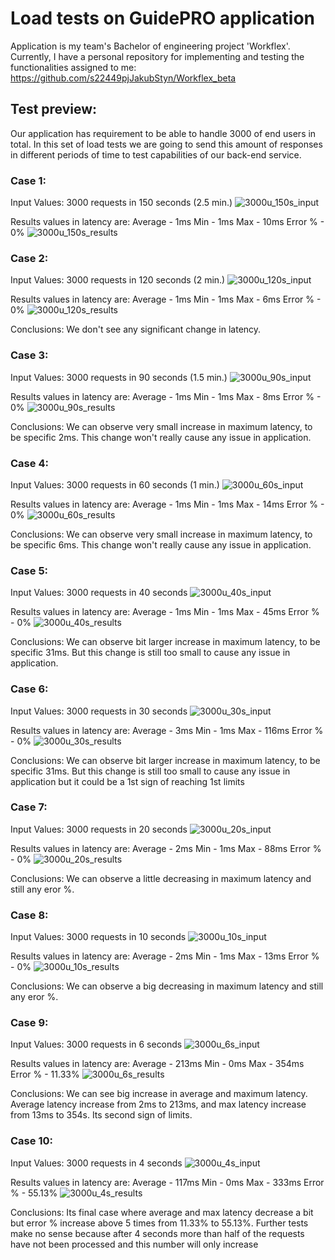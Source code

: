 # Load tests on GuidePRO application
Application is my team's Bachelor of engineering project 'Workflex'. Currently, I have a personal repository for implementing and testing the functionalities assigned to me: https://github.com/s22449pjJakubStyn/Workflex_beta

## Test preview:
Our application has requirement to be able to handle 3000 of end users in total. In this set of load tests we are going to send this amount of responses in different periods of time to test capabilities of our back-end service.

### Case 1:
Input Values:
3000 requests in 150 seconds (2.5 min.)
![3000u_150s_input](https://github.com/s22449pjJakubStyn/TAU/assets/73015474/7fc26328-63bf-4f27-88b3-922aead3fb05)

Results values in latency are:
Average - 1ms
Min - 1ms
Max - 10ms
Error % - 0%
![3000u_150s_results](https://github.com/s22449pjJakubStyn/TAU/assets/73015474/a6e88eeb-7cfe-4436-bb0f-8c1bb1f6519f)

### Case 2:
Input Values:
3000 requests in 120 seconds (2 min.)
![3000u_120s_input](https://github.com/s22449pjJakubStyn/TAU/assets/73015474/3beb2997-d9d4-4a1c-a56c-32230cde0264)

Results values in latency are:
Average - 1ms
Min - 1ms
Max - 6ms
Error % - 0%
![3000u_120s_results](https://github.com/s22449pjJakubStyn/TAU/assets/73015474/c437f898-cde0-4751-8dc9-21138f7c74e2)

Conclusions:
We don't see any significant change in latency.

### Case 3:
Input Values:
3000 requests in 90 seconds (1.5 min.)
![3000u_90s_input](https://github.com/s22449pjJakubStyn/TAU/assets/73015474/40bf52d0-b054-46ed-b706-62fb72be69b4)

Results values in latency are:
Average - 1ms
Min - 1ms
Max - 8ms
Error % - 0%
![3000u_90s_results](https://github.com/s22449pjJakubStyn/TAU/assets/73015474/74146fb4-9bf9-4fae-ba83-7716a8914c18)

Conclusions:
We can observe very small increase in maximum latency, to be specific 2ms. This change won't really cause any issue in application.

### Case 4:
Input Values:
3000 requests in 60 seconds (1 min.)
![3000u_60s_input](https://github.com/s22449pjJakubStyn/TAU/assets/73015474/faa38cac-2ca0-46db-99c9-ff1126dec028)

Results values in latency are:
Average - 1ms
Min - 1ms
Max - 14ms
Error % - 0%
![3000u_60s_results](https://github.com/s22449pjJakubStyn/TAU/assets/73015474/7789f250-3c8a-4802-b296-6e874493e2cd)

Conclusions:
We can observe very small increase in maximum latency, to be specific 6ms. This change won't really cause any issue in application.

### Case 5:
Input Values:
3000 requests in 40 seconds
![3000u_40s_input](https://github.com/s22449pjJakubStyn/TAU/assets/73015474/16b73345-2917-4325-bff2-fbc2135260aa)

Results values in latency are:
Average - 1ms
Min - 1ms
Max - 45ms
Error % - 0%
![3000u_40s_results](https://github.com/s22449pjJakubStyn/TAU/assets/73015474/572315ba-f158-4c6e-84f7-6b792e485f2f)

Conclusions:
We can observe bit larger increase in maximum latency, to be specific 31ms. But this change is still too small to cause any issue in application.

### Case 6:
Input Values:
3000 requests in 30 seconds
![3000u_30s_input](https://github.com/s22449pjJakubStyn/TAU/assets/73015474/7e542c76-a0d1-4f9f-bd75-4c9570ef7b38)

Results values in latency are:
Average - 3ms
Min - 1ms
Max - 116ms
Error % - 0%
![3000u_30s_results](https://github.com/s22449pjJakubStyn/TAU/assets/73015474/11b37a5b-b159-4692-a7c2-f0277306122e)

Conclusions:
We can observe bit larger increase in maximum latency, to be specific 31ms. But this change is still too small to cause any issue in application but it could be a 1st sign of reaching 1st limits

### Case 7:
Input Values:
3000 requests in 20 seconds
![3000u_20s_input](https://github.com/s22449pjJakubStyn/TAU/assets/73015474/eb43dad0-55fd-4926-96b0-41511488d0cf)

Results values in latency are:
Average - 2ms
Min - 1ms
Max - 88ms
Error % - 0%
![3000u_20s_results](https://github.com/s22449pjJakubStyn/TAU/assets/73015474/8304463e-c6bf-4ba1-ad20-19cc90d00c5e)


Conclusions:
We can observe a little decreasing in maximum latency and still any eror %.

### Case 8:
Input Values:
3000 requests in 10 seconds
![3000u_10s_input](https://github.com/s22449pjJakubStyn/TAU/assets/73015474/50b61048-14c4-407f-9d94-a1f83ca4bb9d)

Results values in latency are:
Average - 2ms
Min - 1ms
Max - 13ms
Error % - 0%
![3000u_10s_results](https://github.com/s22449pjJakubStyn/TAU/assets/73015474/3be0f383-ebf8-428e-9547-27346e705ff8)

Conclusions:
We can observe a big decreasing in maximum latency and still any eror %.

### Case 9:
Input Values:
3000 requests in 6 seconds
![3000u_6s_input](https://github.com/s22449pjJakubStyn/TAU/assets/73015474/6e6927c6-2807-4fb1-92fd-f92520d10212)

Results values in latency are:
Average - 213ms
Min - 0ms
Max - 354ms
Error % - 11.33%
![3000u_6s_results](https://github.com/s22449pjJakubStyn/TAU/assets/73015474/415b64b8-fc0e-43a5-9387-03a9d9c8eaaa)

Conclusions:
We can see big increase in average and maximum latency. Average latency increase from 2ms to 213ms, and max latency increase from 13ms to 354s. Its second sign of limits.

### Case 10:
Input Values:
3000 requests in 4 seconds
![3000u_4s_input](https://github.com/s22449pjJakubStyn/TAU/assets/73015474/bbd5dc3a-90a2-4bbf-a56a-7e53a0f186b0)

Results values in latency are:
Average - 117ms
Min - 0ms
Max - 333ms
Error % - 55.13%
![3000u_4s_results](https://github.com/s22449pjJakubStyn/TAU/assets/73015474/bdab2ec8-09b4-4a2b-b31d-93249cd56fcb)

Conclusions:
Its final case where average and max latency decrease a bit but error % increase above 5 times from 11.33% to 55.13%. Further tests make no sense because after 4 seconds more than half of the requests have not been processed and this number will only increase
